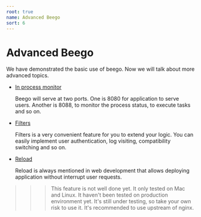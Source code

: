 ```yaml
---
root: true
name: Advanced Beego
sort: 6
---
```


# Advanced Beego

We have demonstrated the basic use of beego. Now we will talk about more advanced topics.

- [In process monitor](./monitor.md)

  Beego will serve at two ports. One is 8080 for application to serve users. Another is 8088, to monitor the process status, to execute tasks and so on.
	
- [Filters](../mvc/controller/filter.md)

  Filters is a very convenient feature for you to extend your logic. You can easily implement user authentication, log visiting, compatibility switching and so on.
	
- [Reload](./reload.md)

  Reload is always mentioned in web development that allows deploying application without interrupt user requests.
	
>>> This feature is not well done yet. It only tested on Mac and Linux. It haven't been tested on production environment yet. It's still under testing, so take your own risk to use it. It's recommended to use upstream of nginx.

